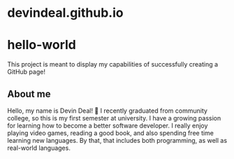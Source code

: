 # devindeal.github.io

# hello-world
This project is meant to display my capabilities of successfully creating a GitHub page!

## About me
Hello, my name is Devin Deal! 🙂 I recently graduated from community college, so this is my first semester at university. 
I have a growing passion for learning how to become a better software developer. 
I really enjoy playing video games, reading a good book, and also spending free time learning new languages. 
By that, that includes both programming, as well as real-world languages.
